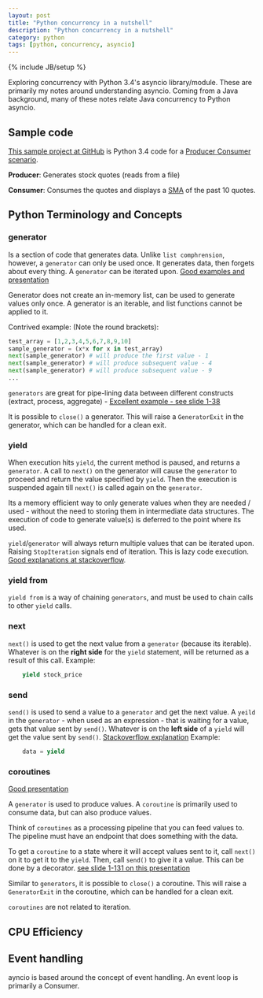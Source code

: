 ```yaml
---
layout: post
title: "Python concurrency in a nutshell"
description: "Python concurrency in a nutshell"
category: python
tags: [python, concurrency, asyncio]
---
```

{% include JB/setup %}

Exploring concurrency with Python 3.4's asyncio library/module. These are primarily my notes around understanding asyncio. Coming from a Java background, many of these notes relate Java concurrency to Python asyncio.

## Sample code

[This sample project at GitHub](https://github.com/ajaygautam/python-asyncio) is Python 3.4 code for a [Producer Consumer scenario](https://en.wikipedia.org/wiki/Producer%E2%80%93consumer_problem).

**Producer**: Generates stock quotes (reads from a file)

**Consumer**: Consumes the quotes and displays a [SMA](https://en.wikipedia.org/wiki/Moving_average#Simple_moving_average) of the past 10 quotes.

## Python Terminology and Concepts

### generator

Is a section of code that generates data. Unlike `list comphrension`, however, a `generator` can only be used once. It generates data, then forgets about every thing. A `generator` can be iterated upon. [Good examples and presentation](http://www.dabeaz.com/generators)

Generator does not create an in-memory list, can be used to generate values only once. A generator is an iterable, and list functions cannot be applied to it.

Contrived example: (Note the round brackets):

```python
test_array = [1,2,3,4,5,6,7,8,9,10]
sample_generator = (x*x for x in test_array)
next(sample_generator) # will produce the first value - 1
next(sample_generator) # will produce subsequent value - 4
next(sample_generator) # will produce subsequent value - 9
...
```

`generators` are great for pipe-lining data between different constructs (extract, process, aggregate) - [Excellent example - see slide 1-38](http://www.dabeaz.com/generators/Generators.pdf)

It is possible to `close()` a generator. This will raise a `GeneratorExit` in the generator, which can be handled for a clean exit.

### yield

When execution hits `yield`, the current method is paused, and returns a `generator`. A call to `next()` on the generator will cause the `generator` to proceed and return the value specified by `yield`. Then the execution is suspended again till `next()` is called again on the `generator`.

Its a memory efficient way to only generate values when they are needed / used - without the need to storing them in intermediate data structures. The execution of code to generate value(s) is deferred to the point where its used.

`yield`/`generator` will always return multiple values that can be iterated upon. Raising `StopIteration` signals end of iteration. This is lazy code execution. [Good explanations at stackoverflow](http://stackoverflow.com/questions/231767/what-does-the-yield-keyword-do-in-python).

### yield from
`yield from` is a way of chaining `generators`, and must be used to chain calls to other `yield` calls.

### next

`next()` is used to get the next value from a `generator` (because its iterable). Whatever is on the **right side** for the `yield` statement, will be returned as a result of this call. Example:

```python
    yield stock_price
```

### send

`send()` is used to send a value to a `generator` and get the next value. A `yeild` in the `generator` - when used as an expression - that is waiting for a value, gets that value sent by `send()`. Whatever is on the **left side** of a `yield` will get the value sent by `send()`. [Stackoverflow explanation](http://stackoverflow.com/questions/19302530/python-generator-send-function-purpose) Example:

```python
    data = yield
```

### coroutines

[Good presentation](http://dabeaz.com/coroutines/Coroutines.pdf)

A `generator` is used to produce values. A `coroutine` is primarily used to consume data, but can also produce values.

Think of `coroutines` as a processing pipeline that you can feed values to. The pipeline must have an endpoint that does something with the data.

To get a `coroutine` to a state where it will accept values sent to it, call `next()` on it to get it to the `yield`. Then, call `send()` to give it a value. This can be done by a decorator. [see slide 1-131 on this presentation](http://www.dabeaz.com/generators/Generators.pdf)

Similar to `generators`, it is possible to `close()` a coroutine. This will raise a `GeneratorExit` in the coroutine, which can be handled for a clean exit.

`coroutines` are not related to iteration.

## CPU Efficiency

## Event handling
ayncio is based around the concept of event handling. An event loop is primarily a Consumer.
